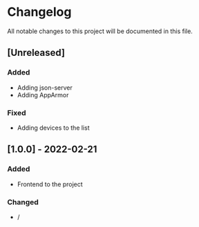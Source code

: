 # Changelog

All notable changes to this project will be documented in this file.

## [Unreleased]

### Added

- Adding json-server
- Adding AppArmor

### Fixed

- Adding devices to the list

## [1.0.0] - 2022-02-21

### Added

- Frontend to the project

### Changed

- /